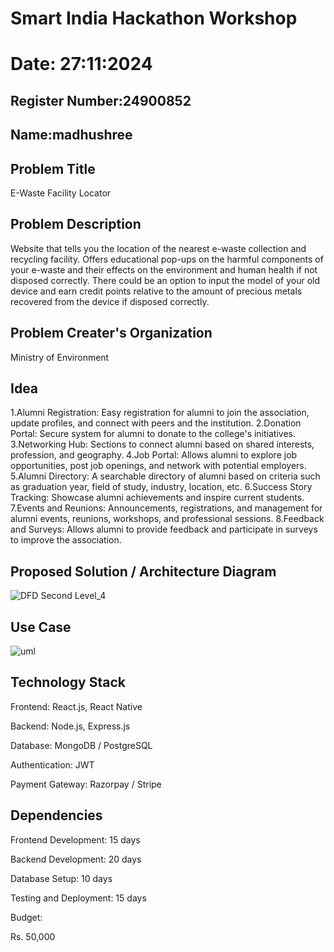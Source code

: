 # Smart India Hackathon Workshop
# Date: 27:11:2024
## Register Number:24900852
## Name:madhushree

## Problem Title 


E-Waste Facility Locator
## Problem Description
Website that tells you the location of the nearest e-waste collection and recycling facility. Offers educational pop-ups on the harmful components of your e-waste and their effects on the environment and human health if not disposed correctly. There could be an option to input the model of your old device and earn credit points relative to the amount of precious metals recovered from the device if disposed correctly.
## Problem Creater's Organization
Ministry of Environment

## Idea
1.Alumni Registration: Easy registration for alumni to join the association, update profiles, and connect with peers and the institution. 2.Donation Portal: Secure system for alumni to donate to the college's initiatives. 3.Networking Hub: Sections to connect alumni based on shared interests, profession, and geography. 4.Job Portal: Allows alumni to explore job opportunities, post job openings, and network with potential employers. 5.Alumni Directory: A searchable directory of alumni based on criteria such as graduation year, field of study, industry, location, etc. 6.Success Story Tracking: Showcase alumni achievements and inspire current students. 7.Events and Reunions: Announcements, registrations, and management for alumni events, reunions, workshops, and professional sessions. 8.Feedback and Surveys: Allows alumni to provide feedback and participate in surveys to improve the association.





## Proposed Solution / Architecture Diagram
![DFD Second Level_4](https://github.com/user-attachments/assets/02e3c34e-fca1-4f67-b8af-c219ef6a2a4c)


## Use Case

![uml](https://github.com/user-attachments/assets/dc2fe7d8-0c09-41d6-9748-e3f782fbbc6d)

## Technology Stack
Frontend: React.js, React Native

Backend: Node.js, Express.js

Database: MongoDB / PostgreSQL

Authentication: JWT

Payment Gateway: Razorpay / Stripe

## Dependencies

Frontend Development: 15 days

Backend Development: 20 days

Database Setup: 10 days

Testing and Deployment: 15 days

Budget:

Rs. 50,000
